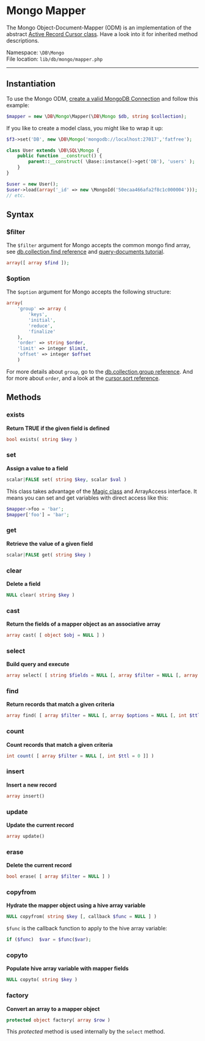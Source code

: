 # Mongo Mapper

The Mongo Object-Document-Mapper (ODM) is an implementation of the abstract [Active Record Cursor class](cursor). Have a look into it for inherited method descriptions.

Namespace: `\DB\Mongo` <br>
File location: `lib/db/mongo/mapper.php`

---

## Instantiation

To use the Mongo ODM, [create a valid MongoDB Connection](mongo#constructor) and follow this example:

```php
$mapper = new \DB\Mongo\Mapper(\DB\Mongo $db, string $collection);
```

If you like to create a model class, you might like to wrap it up:

```php
$f3->set('DB', new \DB\Mongo('mongodb://localhost:27017','fatfree');

class User extends \DB\SQL\Mongo {
    public function __construct() {
        parent::__construct( \Base::instance()->get('DB'), 'users' );
    }
}

$user = new User();
$user->load(array('_id' => new \MongoId('50ecaa466afa2f8c1c000004')));
// etc.
```

## Syntax

### $filter

The `$filter` argument for Mongo accepts the common mongo find array,
see [db.collection.find reference](http://docs.mongodb.org/manual/reference/method/db.collection.find/)
and [query-documents tutorial](http://docs.mongodb.org/manual/tutorial/query-documents/).

```php
array([ array $find ]);
```

### $option

The `$option` argument for Mongo accepts the following structure:

```php
array(
    'group' => array (
        'keys',
        'initial',
        'reduce',
        'finalize'
    ),
    'order' => string $order,
    'limit' => integer $limit,
    'offset' => integer $offset
    )
```

For more details about `group`, go to the [db.collection.group reference](http://docs.mongodb.org/manual/reference/method/db.collection.group/).
And for more about `order`, and a look at the [cursor.sort reference](http://docs.mongodb.org/manual/reference/method/cursor.sort/).


## Methods

### exists

**Return TRUE if the given field is defined**

```php
bool exists( string $key )
```

### set

**Assign a value to a field**

```php
scalar|FALSE set( string $key, scalar $val )
```

This class takes advantage of the [Magic class](magic "A PHP magic wrapper") and ArrayAccess interface.
It means you can set and get variables with direct access like this:

```php
$mapper->foo = 'bar';
$mapper['foo'] = 'bar';
```

### get

**Retrieve the value of a given field**

```php
scalar|FALSE get( string $key )
```

### clear

**Delete a field**

```php
NULL clear( string $key )
```

### cast

**Return the fields of a mapper object as an associative array**

```php
array cast( [ object $obj = NULL ] )
```

### select

**Build query and execute**

```php
array select( [ string $fields = NULL [, array $filter = NULL [, array $options = NULL [, int $ttl = 0 ]]]] )
```

### find

**Return records that match a given criteria**

```php
array find( [ array $filter = NULL [, array $options = NULL [, int $ttl = 0 ]]] )
```

### count

**Count records that match a given criteria**

```php
int count( [ array $filter = NULL [, int $ttl = 0 ]] )
```

### insert
**Insert a new record**

```php
array insert()
```

### update
**Update the current record**

```php
array update()
```


### erase
**Delete the current record**

```php
bool erase( [ array $filter = NULL ] )
```


### copyfrom
**Hydrate the mapper object using a hive array variable**

```php
NULL copyfrom( string $key [, callback $func = NULL ] )
```

`$func` is the callback function to apply to the hive array variable:

```php
if ($func)  $var = $func($var);
```

### copyto
**Populate hive array variable with mapper fields**

```php
NULL copyto( string $key )
```

### factory
**Convert an array to a mapper object**

```php
protected object factory( array $row )
```

This _protected_ method is used internally by the `select` method.
